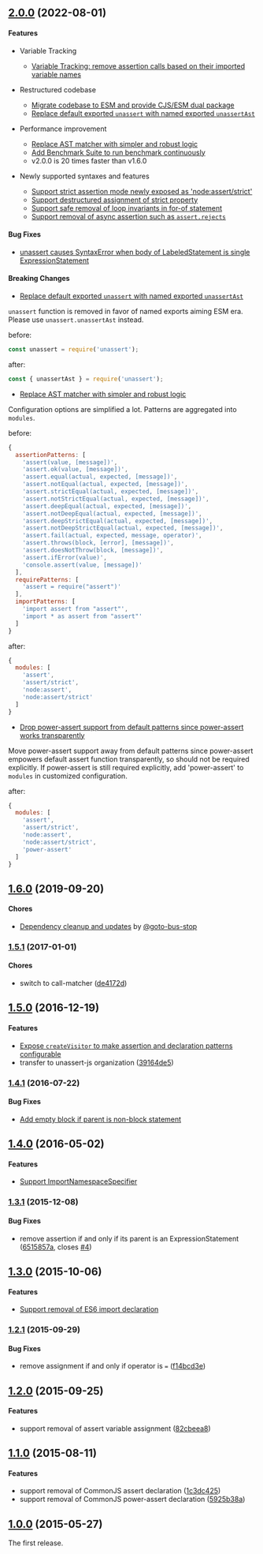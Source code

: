 ## [2.0.0](https://github.com/unassert-js/unassert/releases/tag/v2.0.0) (2022-08-01)


#### Features

* Variable Tracking
  * [Variable Tracking: remove assertion calls based on their imported variable names](https://github.com/unassert-js/unassert/pull/34)

* Restructured codebase
  * [Migrate codebase to ESM and provide CJS/ESM dual package](https://github.com/unassert-js/unassert/pull/29)
  * [Replace default exported `unassert` with named exported `unassertAst`](https://github.com/unassert-js/unassert/pull/27)

* Performance improvement
  * [Replace AST matcher with simpler and robust logic](https://github.com/unassert-js/unassert/pull/25)
  * [Add Benchmark Suite to run benchmark continuously](https://github.com/unassert-js/unassert/pull/39)
  * v2.0.0 is 20 times faster than v1.6.0

* Newly supported syntaxes and features
  * [Support strict assertion mode newly exposed as 'node:assert/strict'](https://github.com/unassert-js/unassert/pull/31)
  * [Support destructured assignment of strict property](https://github.com/unassert-js/unassert/pull/32)
  * [Support safe removal of loop invariants in for-of statement](https://github.com/unassert-js/unassert/pull/35)
  * [Support removal of async assertion such as `assert.rejects`](https://github.com/unassert-js/unassert/pull/36)


#### Bug Fixes

* [unassert causes SyntaxError when body of LabeledStatement is single ExpressionStatement](https://github.com/unassert-js/unassert/pull/37)


#### Breaking Changes

* [Replace default exported `unassert` with named exported `unassertAst`](https://github.com/unassert-js/unassert/pull/27)

`unassert` function is removed in favor of named exports aiming ESM era. Please use `unassert.unassertAst` instead.

before:
```js
const unassert = require('unassert');
```

after:
```js
const { unassertAst } = require('unassert');
```


* [Replace AST matcher with simpler and robust logic](https://github.com/unassert-js/unassert/pull/25)

Configuration options are simplified a lot. Patterns are aggregated into `modules`.

before:
```js
{
  assertionPatterns: [
    'assert(value, [message])',
    'assert.ok(value, [message])',
    'assert.equal(actual, expected, [message])',
    'assert.notEqual(actual, expected, [message])',
    'assert.strictEqual(actual, expected, [message])',
    'assert.notStrictEqual(actual, expected, [message])',
    'assert.deepEqual(actual, expected, [message])',
    'assert.notDeepEqual(actual, expected, [message])',
    'assert.deepStrictEqual(actual, expected, [message])',
    'assert.notDeepStrictEqual(actual, expected, [message])',
    'assert.fail(actual, expected, message, operator)',
    'assert.throws(block, [error], [message])',
    'assert.doesNotThrow(block, [message])',
    'assert.ifError(value)',
    'console.assert(value, [message])'
  ],
  requirePatterns: [
    'assert = require("assert")'
  ],
  importPatterns: [
    'import assert from "assert"',
    'import * as assert from "assert"'
  ]
}
```

after:
```js
{
  modules: [
    'assert',
    'assert/strict',
    'node:assert',
    'node:assert/strict'
  ]
}
```


* [Drop power-assert support from default patterns since power-assert works transparently](https://github.com/unassert-js/unassert/pull/28)

Move power-assert support away from default patterns since power-assert empowers default assert function transparently, so should not be required explicitly. If power-assert is still required explicitly, add 'power-assert' to `modules` in customized configuration.

after:
```js
{
  modules: [
    'assert',
    'assert/strict',
    'node:assert',
    'node:assert/strict',
    'power-assert'
  ]
}
```


## [1.6.0](https://github.com/unassert-js/unassert/releases/tag/v1.6.0) (2019-09-20)

#### Chores

* [Dependency cleanup and updates](https://github.com/unassert-js/unassert/pull/15) by [@goto-bus-stop](https://github.com/goto-bus-stop)


### [1.5.1](https://github.com/unassert-js/unassert/releases/tag/v1.5.1) (2017-01-01)


#### Chores

* switch to call-matcher ([de4172d](https://github.com/unassert-js/unassert/commit/de4172d532fc5edcabcdc5365ed310af118d88e1))


## [1.5.0](https://github.com/unassert-js/unassert/releases/tag/v1.5.0) (2016-12-19)


#### Features

* [Expose `createVisitor` to make assertion and declaration patterns configurable](https://github.com/unassert-js/unassert/pull/9)
* transfer to unassert-js organization ([39164de5](https://github.com/unassert-js/unassert/commit/39164de555ee88c00b01085b9244029ff53f319b))


### [1.4.1](https://github.com/unassert-js/unassert/releases/tag/v1.4.1) (2016-07-22)


#### Bug Fixes

* [Add empty block if parent is non-block statement](https://github.com/unassert-js/unassert/pull/8)


## [1.4.0](https://github.com/unassert-js/unassert/releases/tag/v1.4.0) (2016-05-02)


#### Features

* [Support ImportNamespaceSpecifier](https://github.com/unassert-js/unassert/pull/6)


### [1.3.1](https://github.com/unassert-js/unassert/releases/tag/v1.3.1) (2015-12-08)


#### Bug Fixes

  * remove assertion if and only if its parent is an ExpressionStatement ([6515857a](https://github.com/unassert-js/unassert/commit/6515857a28f96ac6de9a92eeeb97629210c239eb), closes [#4](https://github.com/unassert-js/unassert/issues/4))


## [1.3.0](https://github.com/unassert-js/unassert/releases/tag/v1.3.0) (2015-10-06)


#### Features

  * [Support removal of ES6 import declaration](https://github.com/unassert-js/unassert/pull/3)


### [1.2.1](https://github.com/unassert-js/unassert/releases/tag/v1.2.1) (2015-09-29)


#### Bug Fixes

  * remove assignment if and only if operator is `=` ([f14bcd3e](https://github.com/unassert-js/unassert/commit/f14bcd3efd030d33d27ab48f6c89f2ad059cd476))


## [1.2.0](https://github.com/unassert-js/unassert/releases/tag/v1.2.0) (2015-09-25)


#### Features

  * support removal of assert variable assignment ([82cbeea8](https://github.com/unassert-js/unassert/commit/82cbeea801257e2a776a50996666112d96ef42b4))


## [1.1.0](https://github.com/unassert-js/unassert/releases/tag/v1.1.0) (2015-08-11)


#### Features

  * support removal of CommonJS assert declaration ([1c3dc425](https://github.com/unassert-js/unassert/commit/1c3dc425f93f1d8b3790e1ea909a14ff0a6f076f))
  * support removal of CommonJS power-assert declaration ([5925b38a](https://github.com/unassert-js/unassert/commit/5925b38a351596afab4de2f027fed9dc2ed82602))


## [1.0.0](https://github.com/unassert-js/unassert/releases/tag/v1.0.0) (2015-05-27)


The first release.
